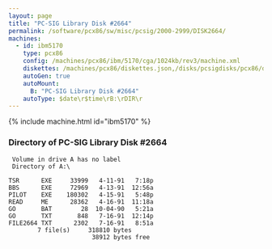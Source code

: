 ```yaml
---
layout: page
title: "PC-SIG Library Disk #2664"
permalink: /software/pcx86/sw/misc/pcsig/2000-2999/DISK2664/
machines:
  - id: ibm5170
    type: pcx86
    config: /machines/pcx86/ibm/5170/cga/1024kb/rev3/machine.xml
    diskettes: /machines/pcx86/diskettes.json,/disks/pcsigdisks/pcx86/diskettes.json
    autoGen: true
    autoMount:
      B: "PC-SIG Library Disk #2664"
    autoType: $date\r$time\rB:\rDIR\r
---
```


{% include machine.html id="ibm5170" %}

### Directory of PC-SIG Library Disk #2664

     Volume in drive A has no label
     Directory of A:\

    TSR      EXE     33999   4-11-91   7:18p
    BBS      EXE     72969   4-13-91  12:56a
    PILOT    EXE    180302   4-15-91   5:48p
    READ     ME      28362   4-16-91  11:18a
    GO       BAT        28  10-04-90   5:21a
    GO       TXT       848   7-16-91  12:14p
    FILE2664 TXT      2302   7-16-91   8:51a
            7 file(s)     318810 bytes
                           38912 bytes free
